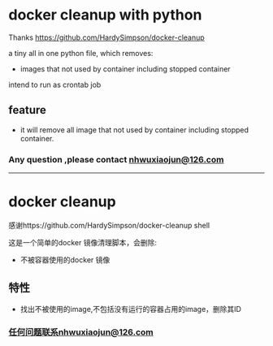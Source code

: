 # docker cleanup with python
Thanks https://github.com/HardySimpson/docker-cleanup

a tiny all in one python file, which removes:

- images that not used by container including stopped container

intend to run as crontab job

## feature

- it will remove all  image that not used by container including stopped container.

### Any question ,please contact nhwuxiaojun@126.com

---

# docker cleanup
感谢https://github.com/HardySimpson/docker-cleanup shell

这是一个简单的docker 镜像清理脚本，会删除:

- 不被容器使用的docker 镜像

## 特性
- 找出不被使用的image,不包括没有运行的容器占用的image，删除其ID

### 任何问题联系nhwuxiaojun@126.com

